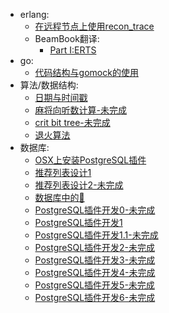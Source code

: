   - erlang:
      - [在远程节点上使用recon_trace](https://github.com/mmooyyii/mmooyyii/blob/master/docs/erlang/recon_trace.md)
      - BeamBook翻译:
          - [Part I:ERTS](https://github.com/mmooyyii/mmooyyii/blob/master/docs/erlang/beambook/ERTS_1.md)
  - go:
      - [代码结构与gomock的使用](https://github.com/mmooyyii/mmooyyii/blob/master/docs/go/gomock.md)
  - 算法/数据结构:
      - [日期与时间戳](https://github.com/mmooyyii/mmooyyii/blob/master/docs/algorithm/timestamp.md)
      - [麻将向听数计算-未完成](https://github.com/mmooyyii/mmooyyii/blob/master/docs/mahjong/向听数.md)
      - [crit bit tree-未完成](https://github.com/mmooyyii/mmooyyii/blob/master/docs/data_structure/crit_bit_tree.md)
      - [退火算法](https://github.com/mmooyyii/mmooyyii/blob/master/docs/algorithm/sa.md)
  - 数据库:
      - [OSX上安装PostgreSQL插件](https://github.com/mmooyyii/mmooyyii/blob/master/docs/database/postgresql_plugin.md)
      - [推荐列表设计1](https://github.com/mmooyyii/mmooyyii/blob/master/docs/database/tiplist1.md)
      - [推荐列表设计2-未完成](https://github.com/mmooyyii/mmooyyii/blob/master/docs/database/tiplist2.md)
      - [数据库中的🌲](https://github.com/mmooyyii/mmooyyii/blob/master/docs/database/tree.md)
      - [PostgreSQL插件开发0-未完成](https://github.com/mmooyyii/mmooyyii/blob/master/docs/database/pg_plugin_0.md)
      - [PostgreSQL插件开发1](https://github.com/mmooyyii/mmooyyii/blob/master/docs/database/pg_plugin_1.md)
      - [PostgreSQL插件开发1.1-未完成](https://github.com/mmooyyii/mmooyyii/blob/master/docs/database/pg_plugin_1.1.md)
      - [PostgreSQL插件开发2-未完成](https://github.com/mmooyyii/mmooyyii/blob/master/docs/database/pg_plugin_2.md)
      - [PostgreSQL插件开发3-未完成](https://github.com/mmooyyii/mmooyyii/blob/master/docs/database/pg_plugin_3.md)
      - [PostgreSQL插件开发4-未完成](https://github.com/mmooyyii/mmooyyii/blob/master/docs/database/pg_plugin_4.md)
      - [PostgreSQL插件开发5-未完成](https://github.com/mmooyyii/mmooyyii/blob/master/docs/database/pg_plugin_5.md)
      - [PostgreSQL插件开发6-未完成](https://github.com/mmooyyii/mmooyyii/blob/master/docs/database/pg_plugin_6.md)
